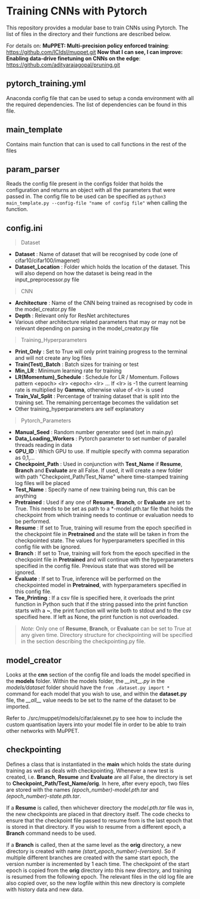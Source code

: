 **Training CNNs with Pytorch** 
==============================
This repository provides a modular base to train CNNs using Pytorch. The list of files in the directory and their functions are described below. 

For details on:
**MuPPET: Multi-precision policy enforced training**: https://github.com/ICIdsl/muppet.git 
**Now that I can see, I can improve: Enabling data-drive finetuning on CNNs on the edge**: https://github.com/adityarajagopal/pruning.git

pytorch\_training.yml
-----------------------
Anaconda config file that can be used to setup a conda environment with all the required dependencies. The list of dependencies can be found in this file.

main_template
-------------
Contains main function that can is used to call functions in the rest of the files 

param\_parser
------------------
Reads the config file present in the configs folder that holds the configuration and returns an object with all the parameters that were passed in. The config file to be used can be specified as `python3 main_template.py --config-file "name of config file"` when calling the function. 

config.ini
----------
> Dataset
- **Dataset** : Name of dataset that will be recognised by code (one of cifar10/cifar100/imagenet)
- **Dataset\_Location** : Folder which holds the location of the dataset. This will also depend on how the dataset is being read in the input\_preprocessor.py file

> CNN
- **Architecture** : Name of the CNN being trained as recognised by code in the model\_creator.py file
- **Depth** : Relevant only for ResNet architectures
- Various other architecture related parameters that may or may not be relevant depending on parsing in the model\_creator.py file

> Training\_Hyperparameters
- **Print\_Only** : Set to True will only print training progress to the terminal and will not create any log files 
- **Train(Test)\_Batch** : Batch sizes for training or test
- **Min_LR** : Minimum learning rate for training
- **LR(Momentum)\_Schedule** : Schedule for LR / Momentum. Follows pattern \<epoch\> \<lr\> \<epoch\> \<lr\> ... If \<lr\> is -1 the current learning rate is multiplied by **Gamma**, otherwise value of \<lr\> is used
- **Train\_Val\_Split** : Percentage of training dataset that is split into the training set. The remaining percentage becomes the validation set
- Other training\_hyperparameters are self explanatory 

> Pytorch\_Parameters
- **Manual\_Seed** : Random number generator seed (set in main.py)
- **Data\_Loading\_Workers** : Pytorch parameter to set number of parallel threads reading in data 
- **GPU\_ID** : Which GPU to use. If multiple specify with comma separation as 0,1,... 
- **Checkpoint\_Path** : Used in conjunction with **Test\_Name** if **Resume**, **Branch** and **Evaluate** are all False. If used, it will create a new folder with path "Checkpoint\_Path/Test\_Name" where time-stamped training log files will be placed 
- **Test\_Name** : Specify name of new training being run, this can be anything
- **Pretrained** : Used if any one of **Resume**, **Branch**, or **Evaluate** are set to True. This needs to be set as path to a \*-model.pth.tar file that holds the checkpoint from which training needs to continue or evaluation needs to be performed. 
- **Resume** : If set to True, training will resume from the epoch specified in the checkpoint file in **Pretrained** and the state will be taken in from the checkpointed state. The values for hyperparameters specified in this config file with be ignored. 
- **Branch** : If set to True, training will fork from the epoch specified in the checkpoint file in **Pretrained** and will continue with the hyperparameters specified in the config file. Previous state that was stored will be ignored. 
- **Evaluate** : If set to True, inference will be performed on the checkpointed model in **Pretrained**, with hyperparameters specified in this config file. 
- **Tee\_Printing** : If a csv file is specified here, it overloads the print function in Python such that if the string passed into the print function starts with a **~**, the print function will write both to stdout and to the csv specified here. If left as None, the print function is not overloaded. 


> *Note*: Only one of **Resume**, **Branch**, or **Evaluate** can be set to True at any given time. Directory structure for checkpointing will be specified in the section describing the checkpointing.py file.

model\_creator
--------------
Looks at the **cnn** section of the config file and loads the model specified in the **models** folder. Within the models folder, the *\_\_init\_\_.py* in the *models/dataset* folder should have the `from .dataset.py import *` command for each model that you wish to use, and within the **dataset.py** file, the *\_\_all\_\_* value needs to be set to the name of the dataset to be imported. 

Refer to ./src/muppet/models/cifar/alexnet.py to see how to include the custom quantisation layers into your model file in order to be able to train other networks with MuPPET. 

checkpointing
-------------
Defines a class that is instantiated in the **main** which holds the state during training as well as deals with checkpointing. 
Whenever a new test is created, i.e. **Branch**, **Resume** and **Evaluate** are all False, the directory is set to **Checkpoint\_Path/Test\_Name/orig**. In here, after every epoch, two files are stored with the names *(epoch\_number)-model.pth.tar* and *(epoch\_number)-state.pth.tar*. 

If a **Resume** is called, then whichever directory the *model.pth.tar* file was in, the new checkpoints are placed in that directory itself. The code checks to ensure that the checkpoint file passed to resume from is the last epoch that is stored in that directory. If you wish to resume from a different epoch, a **Branch** command needs to be used. 

If a **Branch** is called, then at the same level as the **orig** directory, a new directory is created with name *(start_epoch_number)-(version)*. So if multiple different branches are created with the same start epoch, the version number is incremented by 1 each time. The checkpoint of the start epoch is copied from the **orig** directory into this new directory, and training is resumed from the following epoch. The relevant files in the old log file are also copied over, so the new logfile within this new directory is complete with history data and new data. 
